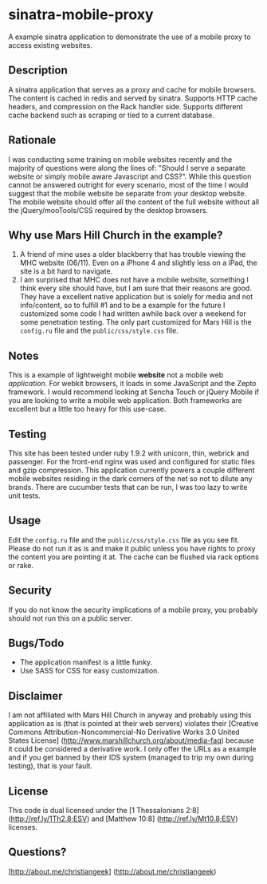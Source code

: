 sinatra-mobile-proxy
===========

A example sinatra application to demonstrate the use of a mobile proxy to access existing websites.

Description
-------------
A sinatra application that serves as a proxy and cache for mobile browsers. The content is cached in redis and served by sinatra. Supports HTTP cache headers, and compression on the Rack handler side. Supports different cache backend such as scraping or tied to a current database.

Rationale
-------------
I was conducting some training on mobile websites recently and the majority of questions were along the lines of: "Should I serve a separate website or simply mobile aware Javascript and CSS?". While this question cannot be answered outright for every scenario, most of the time I would suggest that the mobile website be separate from your desktop website. The mobile website should offer all the content of the full website without all the jQuery/mooTools/CSS required by the desktop browsers.

Why use Mars Hill Church in the example?
-------------

1. A friend of mine uses a older blackberry that has trouble viewing the MHC website (06/11). Even on a iPhone 4 and slightly less on a iPad, the site is a bit hard to navigate. 
2. I am surprised that MHC does not have a mobile website, something I think every site should have, but I am sure that their reasons are good. They have a excellent native application but is solely for media and not info/content, so to fulfill #1 and to be a example for the future I customized some code I had written awhile back over a weekend for some penetration testing. The only part customized for Mars Hill is the `config.ru` file and the `public/css/style.css` file.

Notes
-------------
This is a example of lightweight mobile **website** not a mobile web *application*. For webkit browsers, it loads in some JavaScript and the Zepto framework. I would recommend looking at Sencha Touch or jQuery Mobile if you are looking to write a mobile web application. Both frameworks are excellent but a little too heavy for this use-case.

Testing  
-------------
This site has been tested under ruby 1.9.2 with unicorn, thin, webrick and passenger. For the front-end nginx was used and configured for static files and gzip compression. This application currently powers a couple different mobile websites residing in the dark corners of the net so not to dilute any brands. There are cucumber tests that can be run, I was too lazy to write unit tests.

Usage
-------------
Edit the `config.ru` file and the `public/css/style.css` file as you see fit. Please do not run it as is and make it public unless you have rights to proxy the content you are pointing it at. The cache can be flushed via rack options or rake.

Security
-------------
If you do not know the security implications of a mobile proxy, you probably should not run this on a public server.

Bugs/Todo
-------------
* The application manifest is a little funky.
* Use SASS for CSS for easy customization.

Disclaimer
-------------
I am not affiliated with Mars Hill Church in anyway and probably using this application as is (that is pointed at their web servers) violates their [Creative Commons Attribution-Noncommercial-No Derivative Works 3.0 United States License] (http://www.marshillchurch.org/about/media-faq) because it could be considered a derivative work. I only offer the URLs as a example and if you get banned by their IDS system (managed to trip my own during testing), that is your fault. 

License
-------------
This code is dual licensed under the [1 Thessalonians 2:8] (http://ref.ly/1Th2.8;ESV) and [Matthew 10:8] (http://ref.ly/Mt10.8;ESV) licenses.

Questions?
-------------
[http://about.me/christiangeek] (http://about.me/christiangeek)